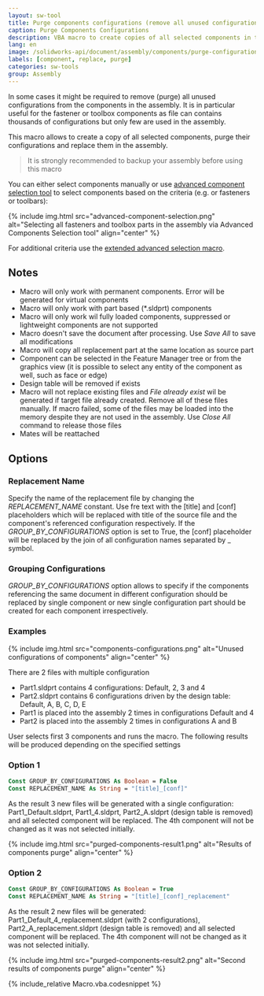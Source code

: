 ```yaml
---
layout: sw-tool
title: Purge components configurations (remove all unused configurations) from SOLIDWORKS assembly
caption: Purge Components Configurations
description: VBA macro to create copies of all selected components in the assembly and purge configurations in each of them
lang: en
image: /solidworks-api/document/assembly/components/purge-configurations/purged-components-result1.png
labels: [component, replace, purge]
categories: sw-tools
group: Assembly
---
```

In some cases it might be required to remove (purge) all unused configurations from the components in the assembly. It is in particular useful for the fastener or toolbox components as file can contains thousands of configurations but only few are used in the assembly.

This macro allows to create a copy of all selected components, purge their configurations and replace them in the assembly.

> It is strongly recommended to backup your assembly before using this macro

You can either select components manually or use [advanced component selection tool](https://help.solidworks.com/2016/English/SolidWorks/sldworks/c_Advanced_Component_Selection_SWassy.htm) to select components based on the criteria (e.g. or fasteners or toolbars):

{% include img.html src="advanced-component-selection.png" alt="Selecting all fasteners and toolbox parts in the assembly via Advanced Components Selection tool" align="center" %}

For additional criteria use the [extended advanced selection macro](/solidworks-api/document/assembly/components/advanced-selection/).

## Notes

* Macro will only work with permanent components. Error will be generated for virtual components
* Macro will only work with part based (*.sldprt) components
* Macro will only work wil fully loaded components, suppressed or lightweight components are not supported
* Macro doesn't save the document after processing. Use *Save All* to save all modifications
* Macro will copy all replacement part at the same location as source part
* Component can be selected in the Feature Manager tree or from the graphics view (it is possible to select any entity of the component as well, such as face or edge)
* Design table will be removed if exists
* Macro will not replace existing files and *File already exist* wil be generated if target file already created. Remove all of these files manually. If macro failed, some of the files may be loaded into the memory despite they are not used in the assembly. Use *Close All* command to release those files
* Mates will be reattached

## Options

### Replacement Name

Specify the name of the replacement file by changing the *REPLACEMENT_NAME* constant. Use fre text with the \[title\] and \[conf\] placeholders which will be replaced with title of the source file and the component's referenced configuration respectively. If the *GROUP_BY_CONFIGURATIONS* option is set to True, the \[conf\] placeholder will be replaced by the join of all configuration names separated by _ symbol.

### Grouping Configurations

*GROUP_BY_CONFIGURATIONS* option allows to specify if the components referencing the same document in different configuration should be replaced by single component or new single configuration part should be created for each component irrespectively.

### Examples

{% include img.html src="components-configurations.png" alt="Unused configurations of components" align="center" %}

There are 2 files with multiple configuration

* Part1.sldprt contains 4 configurations: Default, 2, 3 and 4
* Part2.sldprt contains 6 configurations driven by the design table: Default, A, B, C, D, E
* Part1 is placed into the assembly 2 times in configurations Default and 4
* Part2 is placed into the assembly 2 times in configurations A and B

User selects first 3 components and runs the macro. The following results will be produced depending on the specified settings

### Option 1

~~~ vb
Const GROUP_BY_CONFIGURATIONS As Boolean = False
Const REPLACEMENT_NAME As String = "[title]_[conf]"
~~~

As the result 3 new files will be generated with a single configuration: Part1_Default.sldprt, Part1_4.sldprt, Part2_A.sldprt (design table is removed) and all selected component will be replaced. The 4th component will not be changed as it was not selected initially.

{% include img.html src="purged-components-result1.png" alt="Results of components purge" align="center" %}

### Option 2

~~~ vb
Const GROUP_BY_CONFIGURATIONS As Boolean = True
Const REPLACEMENT_NAME As String = "[title]_[conf]_replacement"
~~~

As the result 2 new files will be generated: Part1_Default_4_replacement.sldprt (with 2 configurations), Part2_A_replacement.sldprt (design table is removed) and all selected component will be replaced. The 4th component will not be changed as it was not selected initially.

{% include img.html src="purged-components-result2.png" alt="Second results of components purge" align="center" %}

{% include_relative Macro.vba.codesnippet %}
